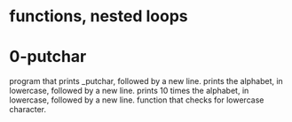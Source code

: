 # functions, nested loops
# 0-putchar
program that prints _putchar, followed by a new line.
prints the alphabet, in lowercase, followed by a new line.
prints 10 times the alphabet, in lowercase, followed by a new line.
function that checks for lowercase character. 
